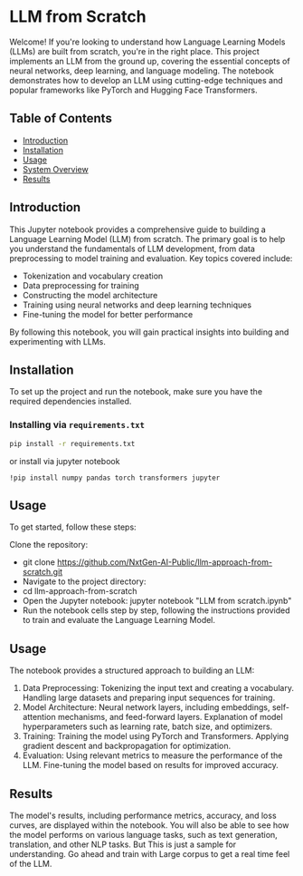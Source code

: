 # LLM from Scratch

Welcome! If you're looking to understand how Language Learning Models (LLMs) are built from scratch, you're in the right place. This project implements an LLM from the ground up, covering the essential concepts of neural networks, deep learning, and language modeling. The notebook demonstrates how to develop an LLM using cutting-edge techniques and popular frameworks like PyTorch and Hugging Face Transformers.

## Table of Contents

- [Introduction](#introduction)
- [Installation](#installation)
- [Usage](#usage)
- [System Overview](#system-overview)
- [Results](#results)

## Introduction

This Jupyter notebook provides a comprehensive guide to building a Language Learning Model (LLM) from scratch. The primary goal is to help you understand the fundamentals of LLM development, from data preprocessing to model training and evaluation. Key topics covered include:

- Tokenization and vocabulary creation
- Data preprocessing for training
- Constructing the model architecture
- Training using neural networks and deep learning techniques
- Fine-tuning the model for better performance

By following this notebook, you will gain practical insights into building and experimenting with LLMs.

## Installation

To set up the project and run the notebook, make sure you have the required dependencies installed.

### Installing via `requirements.txt`

```bash
pip install -r requirements.txt
```

or install via jupyter notebook
```
!pip install numpy pandas torch transformers jupyter
```

## Usage
To get started, follow these steps:

Clone the repository:
- git clone https://github.com/NxtGen-AI-Public/llm-approach-from-scratch.git
- Navigate to the project directory:
- cd llm-approach-from-scratch
- Open the Jupyter notebook: jupyter notebook "LLM from scratch.ipynb"
- Run the notebook cells step by step, following the instructions provided to train and evaluate the Language Learning Model.

## Usage

The notebook provides a structured approach to building an LLM:

1. Data Preprocessing:
    Tokenizing the input text and creating a vocabulary.
    Handling large datasets and preparing input sequences for training.
2. Model Architecture:
    Neural network layers, including embeddings, self-attention mechanisms, and feed-forward layers.
    Explanation of model hyperparameters such as learning rate, batch size, and optimizers.
3. Training:
    Training the model using PyTorch and Transformers.
    Applying gradient descent and backpropagation for optimization.
4. Evaluation:
    Using relevant metrics to measure the performance of the LLM.
    Fine-tuning the model based on results for improved accuracy.

## Results

The model's results, including performance metrics, accuracy, and loss curves, are displayed within the notebook. You will also be able to see how the model performs on various language tasks, such as text generation, translation, and other NLP tasks. But This is just a sample for understanding. Go ahead and train with Large corpus to get a real time feel of the LLM.

